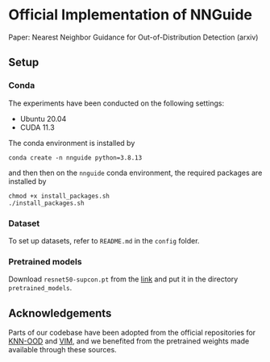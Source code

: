 # Official Implementation of NNGuide

Paper: Nearest Neighbor Guidance for Out-of-Distribution Detection (arxiv)

## Setup

### Conda
The experiments have been conducted on the following settings:
 - Ubuntu 20.04
 - CUDA 11.3

The conda environment is installed by
```
conda create -n nnguide python=3.8.13
```
and then then on the `nnguide` conda environment, the required packages are installed by
```
chmod +x install_packages.sh
./install_packages.sh
```


### Dataset

To set up datasets, refer to `README.md` in the `config` folder.

### Pretrained models
Download `resnet50-supcon.pt` from the [link](https://www.dropbox.com/scl/fi/f3bfipk2o96f27vibpozb/resnet50-supcon.pt?rlkey=auxw68wcgqcx4ze6yhnmm395y&dl=0) and put it in the directory `pretrained_models`.


## Acknowledgements
Parts of our codebase have been adopted from the official repositories for [KNN-OOD](https://github.com/deeplearning-wisc/knn-ood) and [VIM](https://github.com/haoqiwang/vim), and we benefited from the pretrained weights made available through these sources.